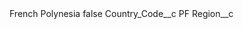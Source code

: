 <?xml version="1.0" encoding="UTF-8"?>
<CustomMetadata xmlns="http://soap.sforce.com/2006/04/metadata" xmlns:xsi="http://www.w3.org/2001/XMLSchema-instance" xmlns:xsd="http://www.w3.org/2001/XMLSchema">
    <label>French Polynesia</label>
    <protected>false</protected>
    <values>
        <field>Country_Code__c</field>
        <value xsi:type="xsd:string">PF</value>
    </values>
    <values>
        <field>Region__c</field>
        <value xsi:nil="true"/>
    </values>
</CustomMetadata>
